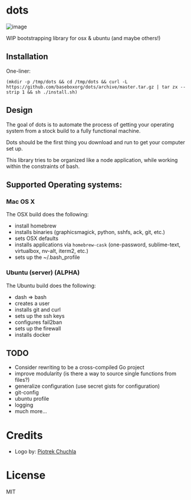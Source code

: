 # dots

![image](https://i.cloudup.com/RCpB-ASfme.png)

WIP bootstrapping library for osx & ubuntu (and maybe others!)

## Installation

One-liner:

```
(mkdir -p /tmp/dots && cd /tmp/dots && curl -L https://github.com/baseboxorg/dots/archive/master.tar.gz | tar zx --strip 1 && sh ./install.sh)
```

## Design

The goal of dots is to automate the process of getting your operating system from a stock build to a fully functional machine. 

Dots should be the first thing you download and run to get your computer set up.

This library tries to be organized like a node application, while working within the constraints of bash.

## Supported Operating systems:

### Mac OS X

The OSX build does the following:

- install homebrew
- installs binaries (graphicsmagick, python, sshfs, ack, git, etc.)
- sets OSX defaults
- installs applications via `homebrew-cask` (one-password, sublime-text, virtualbox, nv-alt, iterm2, etc.)
- sets up the ~/.bash_profile 

### Ubuntu (server) (ALPHA)

The Ubuntu build does the following:

- dash => bash
- creates a user
- installs git and curl
- sets up the ssh keys
- configures fail2ban
- sets up the firewall
- installs docker

## TODO

* Consider rewriting to be a cross-compiled Go project
* improve modularity (is there a way to source single functions from files?)
* generalize configuration (use secret gists for configuration)
* git-config
* ubuntu profile
* logging
* much more...

# Credits

* Logo by: [Piotrek Chuchla](http://www.thenounproject.com/pchuchla/)

# License

MIT
